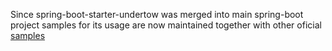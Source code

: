 Since spring-boot-starter-undertow was merged into main spring-boot project samples for its usage are now maintained together with other oficial [samples](https://github.com/spring-projects/spring-boot/tree/master/spring-boot-samples) 
